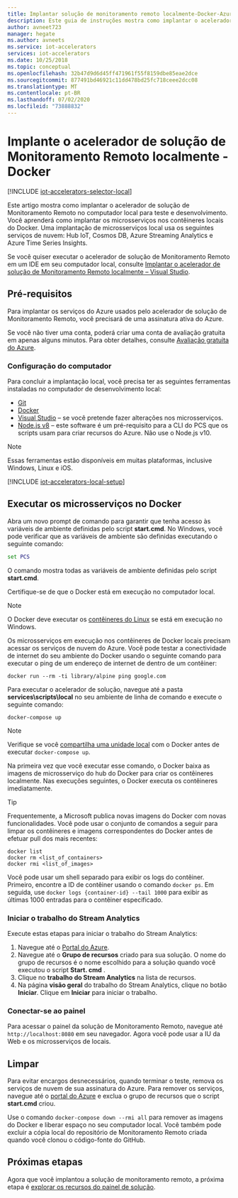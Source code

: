 ```yaml
---
title: Implantar solução de monitoramento remoto localmente-Docker-Azure | Microsoft Docs
description: Este guia de instruções mostra como implantar o acelerador de solução de monitoramento remoto no computador local usando o Docker para teste e desenvolvimento.
author: avneet723
manager: hegate
ms.author: avneets
ms.service: iot-accelerators
services: iot-accelerators
ms.date: 10/25/2018
ms.topic: conceptual
ms.openlocfilehash: 32b47d9d6d45ff471961f55f8159dbe85eae2dce
ms.sourcegitcommit: 877491bd46921c11dd478bd25fc718ceee2dcc08
ms.translationtype: MT
ms.contentlocale: pt-BR
ms.lasthandoff: 07/02/2020
ms.locfileid: "73888832"
---
```

# <a name="deploy-the-remote-monitoring-solution-accelerator-locally---docker"></a>Implante o acelerador de solução de Monitoramento Remoto localmente - Docker

[!INCLUDE [iot-accelerators-selector-local](../../includes/iot-accelerators-selector-local.md)]

Este artigo mostra como implantar o acelerador de solução de Monitoramento Remoto no computador local para teste e desenvolvimento. Você aprenderá como implantar os microsserviços nos contêineres locais do Docker. Uma implantação de microsserviços local usa os seguintes serviços de nuvem: Hub IoT, Cosmos DB, Azure Streaming Analytics e Azure Time Series Insights.

Se você quiser executar o acelerador de solução de Monitoramento Remoto em um IDE em seu computador local, consulte [Implantar o acelerador de solução de Monitoramento Remoto localmente – Visual Studio](iot-accelerators-remote-monitoring-deploy-local.md).

## <a name="prerequisites"></a>Pré-requisitos

Para implantar os serviços do Azure usados pelo acelerador de solução de Monitoramento Remoto, você precisará de uma assinatura ativa do Azure.

Se você não tiver uma conta, poderá criar uma conta de avaliação gratuita em apenas alguns minutos. Para obter detalhes, consulte [Avaliação gratuita do Azure](https://azure.microsoft.com/pricing/free-trial/).

### <a name="machine-setup"></a>Configuração do computador

Para concluir a implantação local, você precisa ter as seguintes ferramentas instaladas no computador de desenvolvimento local:

* [Git](https://git-scm.com/)
* [Docker](https://www.docker.com)
* [Visual Studio](https://visualstudio.microsoft.com/) – se você pretende fazer alterações nos microsserviços.
* [Node.js v8](https://nodejs.org/) – este software é um pré-requisito para a CLI do PCS que os scripts usam para criar recursos do Azure. Não use o Node.js v10.

> [!NOTE]
> Essas ferramentas estão disponíveis em muitas plataformas, inclusive Windows, Linux e iOS.

[!INCLUDE [iot-accelerators-local-setup](../../includes/iot-accelerators-local-setup.md)]

## <a name="run-the-microservices-in-docker"></a>Executar os microsserviços no Docker

Abra um novo prompt de comando para garantir que tenha acesso às variáveis de ambiente definidas pelo script **start.cmd**. No Windows, você pode verificar que as variáveis de ambiente são definidas executando o seguinte comando:

```cmd
set PCS
```

O comando mostra todas as variáveis de ambiente definidas pelo script **start.cmd**.

Certifique-se de que o Docker está em execução no computador local.
> [!NOTE]
> O Docker deve executar os [contêineres do Linux](https://docs.docker.com/docker-for-windows/) se está em execução no Windows.

Os microsserviços em execução nos contêineres de Docker locais precisam acessar os serviços de nuvem do Azure. Você pode testar a conectividade de internet do seu ambiente do Docker usando o seguinte comando para executar o ping de um endereço de internet de dentro de um contêiner:

```cmd/sh
docker run --rm -ti library/alpine ping google.com
```

Para executar o acelerador de solução, navegue até a pasta **services\\scripts\\local** no seu ambiente de linha de comando e execute o seguinte comando:

```cmd/sh
docker-compose up
```

> [!NOTE] 
> Verifique se você [compartilha uma unidade local](https://github.com/Azure/azure-iot-pcs-remote-monitoring-dotnet/issues/115) com o Docker antes de executar `docker-compose up`.

Na primeira vez que você executar esse comando, o Docker baixa as imagens de microsserviço do hub do Docker para criar os contêineres localmente. Nas execuções seguintes, o Docker executa os contêineres imediatamente.

> [!TIP]
> Frequentemente, a Microsoft publica novas imagens do Docker com novas funcionalidades. Você pode usar o conjunto de comandos a seguir para limpar os contêineres e imagens correspondentes do Docker antes de efetuar pull dos mais recentes:

```cmd/sh
docker list
docker rm <list_of_containers>
docker rmi <list_of_images>
```

Você pode usar um shell separado para exibir os logs do contêiner. Primeiro, encontre a ID de contêiner usando o comando `docker ps`. Em seguida, use `docker logs {container-id} --tail 1000` para exibir as últimas 1000 entradas para o contêiner especificado.

### <a name="start-the-stream-analytics-job"></a>Iniciar o trabalho do Stream Analytics

Execute estas etapas para iniciar o trabalho do Stream Analytics:

1. Navegue até o [Portal do Azure](https://portal.azure.com).
1. Navegue até o **Grupo de recursos** criado para sua solução. O nome do grupo de recursos é o nome escolhido para a solução quando você executou o script **Start. cmd** .
1. Clique no **trabalho do Stream Analytics** na lista de recursos.
1. Na página **visão geral** do trabalho do Stream Analytics, clique no botão **Iniciar**. Clique em **Iniciar** para iniciar o trabalho.

### <a name="connect-to-the-dashboard"></a>Conectar-se ao painel

Para acessar o painel da solução de Monitoramento Remoto, navegue até `http://localhost:8080` em seu navegador. Agora você pode usar a IU da Web e os microsserviços de locais.

## <a name="clean-up"></a>Limpar

Para evitar encargos desnecessários, quando terminar o teste, remova os serviços de nuvem de sua assinatura do Azure. Para remover os serviços, navegue até o [portal do Azure](https://ms.portal.azure.com) e exclua o grupo de recursos que o script **start.cmd** criou.

Use o comando `docker-compose down --rmi all` para remover as imagens do Docker e liberar espaço no seu computador local. Você também pode excluir a cópia local do repositório de Monitoramento Remoto criada quando você clonou o código-fonte do GitHub.

## <a name="next-steps"></a>Próximas etapas

Agora que você implantou a solução de monitoramento remoto, a próxima etapa é [explorar os recursos do painel de solução](quickstart-remote-monitoring-deploy.md).
